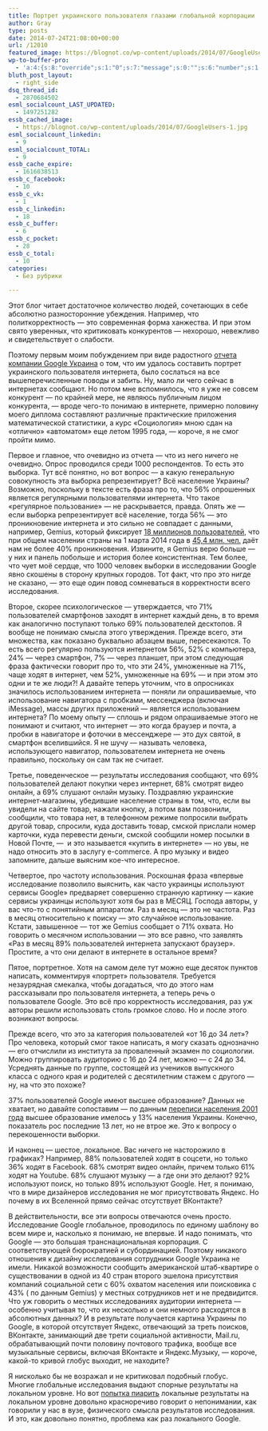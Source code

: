 ```yaml
---
title: Портрет украинского пользователя глазами глобальной корпорации
author: Gray
type: posts
date: 2014-07-24T21:08:00+00:00
url: /12010
featured_image: https://blognot.co/wp-content/uploads/2014/07/GoogleUsers-1.jpg
wp-to-buffer-pro:
  - 'a:4:{s:8:"override";s:1:"0";s:7:"message";s:0:"";s:6:"number";s:1:"1";s:16:"alternateMessage";s:0:"";}'
bluth_post_layout:
  - right_side
dsq_thread_id:
  - 2870684502
esml_socialcount_LAST_UPDATED:
  - 1497251282
essb_cached_image:
  - https://blognot.co/wp-content/uploads/2014/07/GoogleUsers-1.jpg
esml_socialcount_linkedin:
  - 9
esml_socialcount_TOTAL:
  - 9
essb_cache_expire:
  - 1616038513
essb_c_facebook:
  - 10
essb_c_vk:
  - 1
essb_c_linkedin:
  - 18
essb_c_buffer:
  - 6
essb_c_pocket:
  - 28
essb_c_total:
  - 10
categories:
  - Без рубрики

---
```








Этот блог читает достаточное количество людей, сочетающих в себе абсолютно разносторонние убеждения. Например, что политкорректность — это современная форма ханжества. И при этом свято уверенных, что критиковать конкурентов — нехорошо, невежливо и свидетельствует о слабости.

Поэтому первым моим побуждением при виде радостного <a href="http://google-ukraine-blog.blogspot.com/2014/07/blog-post.html" target="_blank">отчета компании Google Украина</a> о том, что им удалось составить портрет украинского пользователя интернета, было сослаться на все вышеперечисленные поводы и забить. Ну, мало ли чего сейчас в интернетах сообщают. Но потом мне вспомнилось, что я уже не совсем конкурент — по крайней мере, не являюсь публичным лицом конкурента, — вроде чего-то понимаю в интернете, примерно половину моего диплома составляют различные практические приложения математической статистики, а курс &#171;Социология&#187; мною сдан на &#171;отлично&#187; &#171;автоматом&#187; еще летом 1995 года, — короче, я не смог пройти мимо.

Первое и главное, что очевидно из отчета — что из него ничего не очевидно. Опрос проводился среди 1000 респондентов. То есть это выборка. Тут всё понятно, но вот вопрос — а какую генеральную совокупность эта выборка репрезентирует? Всё население Украины? Возможно, поскольку в тексте есть фраза про то, что 56% опрошенных является регулярными пользователями интернета. Что такое &#171;регулярное пользование&#187; — не раскрывается, правда. Опять же — если выборка репрезентирует всё население, тогда 56% — это проникновение интернета и это сильно не совпадает с данными, например, Gemius, который фиксирует <a href="http://www.slideshare.net/rkaspirovych/3-2014-gemiusaudienceoverview1" target="_blank">18 миллионов пользователей</a>, что при общем населении страны на 1 марта 2014 года в <a href="http://www.ukrstat.gov.ua/operativ/operativ2014/ds/kn/kn_u/kn0314_u.html" target="_blank">45,4 млн. чел.</a> даёт нам не более 40% проникновения. Извините, я Gemius верю больше — у них и панель побольше и история более консистентная. Тем более, что чует моё сердце, что 1000 человек выборки в исследовании Google явно скошены в сторону крупных городов. Тот факт, что про это нигде не сказано, — это еще один повод сомневаться в корректности всего исследования.

Второе, скорее психологическое — утверждается, что 71% пользователей смартфонов заходят в интернет каждый день, в то время как аналогично поступают только 69% пользователей десктопов. Я вообще не понимаю смысла этого утверждения. Прежде всего, эти множества, как показано буквально абзацем выше, пересекаются. То есть всего регулярно пользуются интернетом 56%, 52% с компьютера, 24% — через смартфон, 7% — через планшет, при этом следующая фраза фактически говорит про то, что эти 24%, умноженные на 71%, чаще ходят в интернет, чем 52%, умноженные на 69% — и при этом это одни и те же люди?! А давайте теперь уточним, что в опросниках значилось использованием интернета — поняли ли опрашиваемые, что использование навигатора с пробками, мессенджера (включая iMessage), массы других приложений — является использованием интернета? По моему опыту — сплошь и рядом опрашиваемые этого не понимают и считают, что интернет — это когда браузер и почта, а пробки в навигаторе и фоточки в мессенджере — это дух святой, в смартфон вселившийся. Я не шучу — называть человека, использующего навигатор, пользователем интернета не очень правильно, поскольку он сам так не считает.

Третье, поведенческое — результаты исследования сообщают, что 69% пользователей делают покупки через интернет, 68% смотрят видео онлайн, а 69% слушают онлайн музыку. Поздравляю украинские интернет-магазины, убедившие население страны в том, что, если вы увидели на сайте товар, нажали кнопку, а потом вам позвонили, сообщили, что товара нет, в телефонном режиме попросили выбрать другой товар, спросили, куда доставить товар, смской прислали номер карточки, куда перевести деньги, смской сообщили номер посылки в Новой Почте, —  и это называется &#171;купить в интернете&#187; — но увы, не надо относить это в заслугу e-commerce. А про музыку и видео запомните, дальше выясним кое-что интересное.

Четвертое, про частоту использования. Роскошная фраза &#171;впервые исследование позволило выяснить, как часто украинцы используют сервисы Google&#187; предваряет совершенно странную картинку — какие сервисы украинцы используют хотя бы раз в МЕСЯЦ. Господа авторы, у вас что-то с понятийным аппаратом. Раз в месяц — это не частота. Раз в месяц относительно к поиску — это случайное использование. Кстати, завышенное — тот же Gemius сообщает о 71% охвата. Но говорить о месячном использовании — это все равно, что заявлять &#171;Раз в месяц 89% пользователей интернета запускают браузер&#187;. Простите, а что они делают в интернете в остальное время?

Пятое, портретное. Хотя на самом деле тут можно еще десяток пунктов написать, комментируя &#171;портрет&#187; пользователя. Требуется незаурядная смекалка, чтобы догадаться, что до этого нам рассказывали про пользователя интернета, а теперь речь о пользователе Google. Это всё про корректность исследования, раз уж авторы решили использовать столь громкое слово. Но и после этого возникают вопросы.

Прежде всего, что это за категория пользователей &#171;от 16 до 34 лет&#187;? Про человека, который смог такое написать, я могу сказать однозначно — его отчислили из института за проваленный экзамен по социологии. Можно группировать аудиторию с 16 до 24 лет, можно — с 24 до 34. Усреднять данные по группе, состоящей из учеников выпускного класса с одного края и родителей с десятилетним стажем с другого — ну, на что это похоже?

37% пользователей Google имеют высшее образование? Данных не хватает, но давайте сопоставим — по данным <a href="http://2001.ukrcensus.gov.ua/publications/#p3" target="_blank">переписи населения 2001 года</a> высшее образование имелось у 13% населения Украины. Конечно, показатель рос последние 13 лет, но не втрое же. Это к вопросу о перекошенности выборки.

И наконец — шестое, локальное. Вас ничего не насторожило в графиках? Например, 88% пользователей ходят в соцсети, но только 36% ходят в Facebook. 68% смотрят видео онлайн, причем только 61% ходят на Youtube. 68% слушают музыку — а где они это делают? 92% используют поиск, но только 89% используют Google. Нет, я понимаю, что в мире дизайнеров исследования не мог присутствовать Яндекс. Но почему в их Вселенной прямо сейчас отсутствует ВКонтакте?

В действительности, все эти вопросы отвечаются очень просто. Исследование Google глобальное, проводилось по единому шаблону во всем мире и, насколько я понимаю, не впервые. И надо понимать, что Google — это большая транснациональная корпорация. С соответствующей бюрократией и субординацией. Поэтому никакого отношения к дизайну исследования сотрудники Google Украина не имели. Никакой возможности сообщить американской штаб-квартире о существовании в одной из 40 стран второго эшелона присутствия компаний социальной сети с 60% охватом населения или поисковика с 43% ( по данным Gemius) у местных сотрудников нет и не предвидится. Что уж говорить о местных исследованиях аудитории интернета — особенно учитывая то, что их несколько и они немного расходятся в абсолютных данных? И в результате получается картина Украины по Google, в которой отсутствует Яндекс, отвечающий за треть поисков, ВКонтакте, занимающий две трети социальной активности, Mail.ru, обрабатывающий почти половину почтового трафика, вообще все музыкальные сервисы, включая ВКонтакте и Яндекс.Музыку, — короче, какой-то кривой глобус выходит, не находите?

Я нисколько бы не возражал и не критиковал подобный глобус. Многие глобальные исследования выдают спорные результаты на локальном уровне. Но вот <a href="http://ain.ua/2014/07/23/533931" target="_blank">попытка пиарить</a> локальные результаты на локальном уровне довольно красноречиво говорит о непонимании, как говорили у нас в вузе, физического смысла результатов исследования. И это, как довольно понятно, проблема как раз локального Google.